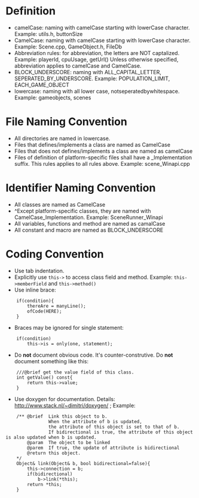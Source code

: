 Definition
==========
* camelCase: naming with camelCase starting with lowerCase character. Example: utils.h, buttonSize
* CamelCase: naming with camelCase starting with lowerCase character. Example: Scene.cpp, GameObject.h, FileDb
* Abbreviation rules: for abbreviation, the letters are NOT captalized. Example: playerId, cpuUsage, getUrl()
	Unless otherwise specified, abbreviation applies to camelCase and CamelCase.
* BLOCK_UNDERSCORE: naming with ALL_CAPITAL_LETTER, SEPERATED_BY_UNDERSCORE. Example: POPULATION_LIMIT, EACH_GAME_OBJECT
* lowercase: naming with all lower case, notseperatedbywhitespace. Example: gameobjects, scenes
	

File Naming Convention
==========

* All directories are named in lowercase.
* Files that defines/implements a class are named as CamelCase
* Files that does not defines/implements a class are named as camelCase
* Files of definition of platform-specific files shall have a _Implementation suffix.
This rules applies to all rules above.
Example: scene_Winapi.cpp


Identifier Naming Convention
==========
* All classes are named as CamelCase
* ^Except platform-specific classes, they are named with CamelCase_Implementation. Example: SceneRunner_Winapi
* All variables, functions and method are named as camalCase
* All constant and macro are named as BLOCK_UNDERSCORE


Coding Convention
==========

* Use tab indentation.
* Explicitly use `this->` to access class field and method. Example: `this->memberField` and `this->method()`
* Use inline brace:
```
	if(condition){
		thereAre = manyLine();
		ofCode(HERE);
	}
```
* Braces may be ignored for single statement:
```
	if(condition)
		this->is = only(one, statement);
```
* Do **not** document obvious code. It's counter-construtive. Do **not** document something like this:
```
	///@brief get the value field of this class.
	int getValue() const{
		return this->value;
	}
```
* Use doxygen for documentation. Details: http://www.stack.nl/~dimitri/doxygen/ ; Example:
```
	/**	@brief	Link this object to b.
				When the attribute of b is updated,
				the attribute of this object is set to that of b.
				If bidirectional is true, the attribute of this object is also updated when b is updated.
		@param	The object to be linked
		@parem	If true, the update of attribute is bidirectional
		@return	this object.
	*/
	Object& link(Object& b, bool bidirectional=false){
		this->connection = b;
		if(bidirectional)
			b->link(*this);
		return *this;
	}
```

